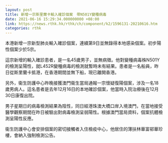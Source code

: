 ```yaml
---
layout: post
title: 新增一宗斯里蘭卡輸入確診個案　帶N501Y變種病毒
date: 2021-06-16 15:29:34.000000000 +08:00
link: https://news.rthk.hk/rthk/ch/component/k2/1596131-20210616.htm
categories: rthk
---
```


本港新增一宗新型肺炎輸入確診個案，連續第9日並無錄得本地感染個案。初步陽性個案少於5宗。

這宗新增的輸入確診患者，是一名45歲男子，並無病徵。他對變種病毒株N501Y的檢測呈陽性，就L452R變種病毒的檢測就暫時未有結果。患者是一名船員，昨日從斯里蘭卡抵港，在香港期間並無下船，現已離開香港。

另外，衞生防護中心昨晚接獲澳門衞生當局通報一宗懷疑復陽個案，涉及一名18歲男病人。這名患者是去年12月16日的本地確診個案，他當時入院治療後在12月30日康復出院。

男子星期日的病毒檢測結果為陰性，同日經港珠澳大橋口岸入境澳門，在當地接受醫學觀察期間在昨日被驗出對病毒檢測呈弱陽性。根據澳門當局資料，個案抗體檢測呈陽性反應。

衞生防護中心會安排個案的密切接觸者入住檢疫中心，他居住的薄扶林華富邨華珍樓，會納入強制檢測公告。
